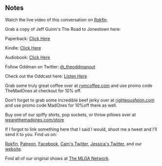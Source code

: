 ## Notes

Watch the live video of this conversation on [Rokfin](https://rokfin.com/stream/9248/Episode-110--The-Social-Justice-Murder-Cult-with-The-Odd-Man-Out).

Grab a copy of Jeff Guinn's The Road to Jonestown here:

Paperback: [Click Here](https://amzn.to/2W5gHBi)

Kindle: [Click Here](https://amzn.to/2XCvi7M)

Audiobook: [Click Here](https://amzn.to/3EHmu1b)

Follow Oddman on Twitter: [@_theoddmanout](https://twitter.com/_theoddmanout)

Check out the Oddcast here: [Listen Here](https://theoddmanout.podbean.com/)

Grab some truly great coffee over at [rymcoffee.com](http://rymcoffee.com) and use promo code TheMadOnes at checkout for 10% off.

Don't forget to grab some incredible beef jerky over at [righteousfelon.com](https://www.righteousfelon.com/) and use promo code MadOnes for 10%off there as well.

Buy one of our spiffy shirts, pop sockets, or throw pillows over at [wearethemadones.com/store](https://wearethemadones.com/store)

If I forgot to link something here that I said I would, shoot me a tweet and I'll send it to you.
Find us on:

[Rokfin](https://rokfin.com/TheMadOnes), [Patreon](https://patreon.com/TheMadOnes), [Facebook](https://www.facebook.com/WeAreTheMad/), [Cam's Twitter](https://twitter.com/CamHarless), [Jessica's Twitter](https://twitter.com/soupcanarchist), and our [website](http://wearethemad.com).

Find all of our original shows at [The MLGA Network](https://mlganetwork.com).
